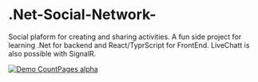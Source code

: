 # .Net-Social-Network-
Social plaform for creating and sharing activities. A fun side project for learning .Net for backend and React/TyprScript for FrontEnd. LiveChatt is also possible with SignalR. 


[![Demo CountPages alpha](https://j.gifs.com/810JYm.gif)](https://www.youtube.com/watch?v=he6nbLaoNs0)
